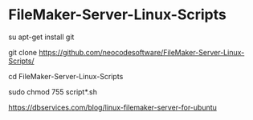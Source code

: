 # FileMaker-Server-Linux-Scripts

su apt-get install git

git clone https://github.com/neocodesoftware/FileMaker-Server-Linux-Scripts/

cd FileMaker-Server-Linux-Scripts

sudo chmod 755 script*.sh

https://dbservices.com/blog/linux-filemaker-server-for-ubuntu
